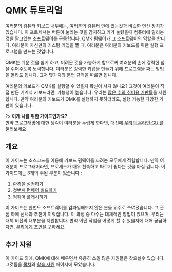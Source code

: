 # QMK 튜토리얼

여러분의 컴퓨터 키보드 내부에는, 여러분의 컴퓨터 안에 있는것과 비슷한 연산 장치가 있습니다. 이 프로세서는 버튼이 눌리는 것을 감지하고 키가 눌렸을때 컴퓨터에 알리는 것을 맡고있는 소프트웨어를 구동합니다. QMK 펌웨어가 그 소프트웨어의 역할을 합니다. 여러분이 자신만의 커스텀 키맵을 짤 때, 여러분은 여러분의 키보드를 위한 실행 프로그램을 만드는 것입니다.

QMK는 쉬운 것을 쉽게 하고, 어려운 것을 가능하게 함으로써 여러분의 손에 강력한 힘을 쥐어주도록 노력합니다. 여러분은 강력한 키맵을 만들기 위해 프로그램을 짜는 방법을 몰라도 됩니다. 그저 몇가지의 문법 규칙을 따르면 됩니다.

여러분의 키보드가 QMK를 실행할 수 있을지 확신이 서지 않나요? 그것이 여러분이 직접 만든 기계식 키보드라면, 가능성이 높습니다. 우리는 [많은 수의 취미용 기판들](https://qmk.fm/keyboards/)을 지원합니다. 만약 여러분의 키보드가 QMK를 실행하지 못하더라도, 실행 가능한 다양한 기판이 있습니다.

?> **이게 나를 위한 가이드인가요?**<br>
만약 프로그래밍에 대한 생각이 여러분을 두렵게 한다면, 대신에 [우리의 온라인 GUI](newbs_building_firmware_configurator.md)를 둘러보세요</div>

## 개요

이 가이드는 소스코드를 이용해 키보드 펌웨어를 짜려는 모두에게 적합합니다. 만약 여러분이 프로그래머라면, 프로세스가 매우 친숙하고 따르기 쉽다는 것을 아실 겁니다. 이 가이드에는 3개의 주된 부분이 있습니다 :

1. [환경을 설정하기](newbs_getting_started.md)
2. [첫번째 펌웨어 빌드하기](newbs_building_firmware.md)
3. [펌웨어 플래시하기](newbs_flashing.md)

이 가이드는 한번도 소프트웨어를 컴파일해보지 않은 분들 위주로 쓰여졌습니다. 그 관점 하에 선택과 추천이 이뤄집니다. 이 과정 중 다수는 대체적인 방법이 있으며, 우리는 대체 버전의 대부분을 지원합니다. 만약 어떤 작업을 어떻게 할 수 있을지에 대해 궁금하다면, [우리에게 조언을 구하세요](getting_started_getting_help.md).

## 추가 자원

이 가이드 외에, QMK에 대해 배우면서 유용히 쓰일 많은 자원들은 찾으실수 있습니다. 그것들을 [목차](syllabus.md)와 [학습 자원](newbs_learn_more_resources.md) 페이지에 모았습니다.
 
